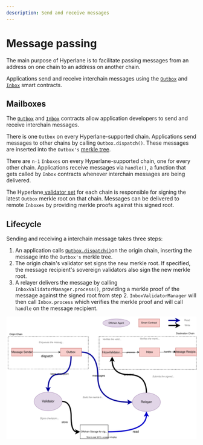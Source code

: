 ```yaml
---
description: Send and receive messages
---
```


# Message passing

The main purpose of Hyperlane is to facilitate passing messages from an address on one chain to an address on another chain.

Applications send and receive interchain messages using the [`Outbox`](outbox.md) and [`Inbox`](inbox.md) smart contracts.&#x20;

## Mailboxes

The [`Outbox`](outbox.md) and [`Inbox`](inbox.md) contracts allow application developers to send and receive interchain messages.

There is one `Outbox` on every Hyperlane-supported chain. Applications send messages to other chains by calling `Outbox.dispatch()`. These messages are inserted into the `Outbox's` [merkle tree](https://en.wikipedia.org/wiki/Merkle\_tree).

There are `n-1` `Inboxes` on every Hyperlane-supported chain, one for every other chain. Applications receive messages via `handle()`, a function that gets called by `Inbox` contracts whenever interchain messages are being delivered.

The Hyperlane[ validator se](../agents/validators.md)[t](../agents/validators.md) for each chain is responsible for signing the latest `Outbox` merkle root on that chain. Messages can be delivered to remote `Inboxes` by providing merkle proofs against this signed root.

## Lifecycle

Sending and receiving a interchain message takes three steps:

1. An application calls [`Outbox.dispatch()`](outbox.md#dispatch)on the origin chain, inserting the message into the `Outbox's` merkle tree.
2. The origin chain's validator set signs the new merkle root. If specified, the message recipient's sovereign validators also sign the new merkle root.&#x20;
3. A relayer delivers the message by calling `InboxValidatorManager.process()`, providing a merkle proof of the message against the signed root from step 2. `InboxValidatorManager` will then call `Inbox.process` which verifies the merkle proof and will call `handle` on the message recipient.

![](<../../.gitbook/assets/Untitled Diagram.drawio (2).svg>)
